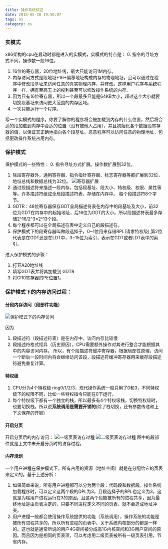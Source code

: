 ```yaml
---
title: 操作系统综述
date: 2018-05-30 19:50:07
tags: os
category: os
---
```


### 实模式
x86架构的cpu在启动时都是进入的实模式，实模式的特点是：
0. 指令的寻址方式不同，操作数一般16位。
1. 16位的寄存器，20位地址线，最大只能访问1M内存。
2. 内存访问方式是段地址*16+偏移地址构成内存的物理地址，且可以通过在程序中修改段基址来访问任意的真实物理内存，并修改。这样用户程序与系统程序一样，拥有至高无上的权利甚至可以修改操作系统的内存。
3. 因为只有16位寄存器，所以一个段最多只能是64KB大小，超过这个大小就要切换段基址来访问更大范围的内存区域。
4. 一次只能运行一个程序。

写一个实模式的程序，你要了解你的程序将会被加载到内存的什么位置，然后将合适的段加载到内存中合适的位置（没有被他人占用），并且初始化各个数据段寄存器的值，以保证其正确地指向各个段基址。恶意程序可以访问任意的物理地址，包括更改操作系统占用内存。

### 保护模式
保护模式的一些特性：
0. 指令寻址方式扩展。操作数扩展到32位。
1. 除段寄存器外，通用寄存器、指令指针寄存器、标志寄存器等都扩展到32位，地址总线和数据总线为32位。
   ![寄存器扩展](/pics/register-extend.png)
2. 通过段描述符来描述一段内存，包括段基址、段大小、特权级、权限、属性等等。许多描述符组成全局段描述符表，存储在内存中。 每个段描述符8个字节。
3. GDTR：48位寄存器保存GDT全局描述符表在内存中的段基址及大小，前32位为GDT在内存中的起始地址，后16位为GDT的大小。所以段描述符表最多存储2^16/2^3=2^13个段。
4. 每个程序都可以在全局描述符表中定义自己的段描述符。
5. 保护模式下的段寄存器叫做段选择子，0~1位用来存储RPL(请求特权级),第2位代表是在GDT还是在LDT中，3~15位为索引，表示在GDT或者LDT表中的索引。

进入保护模式的步骤：
1. 打开A20地址线
2. 填写GDT表并将其加载到 GDTR
3. 将CR0寄存器的PE位置1。

### 保护模式下的内存访问过程：

#### 分段内存访问（段部件功能）
![保护模式下的内存访问](/pics/segment.png)

因为
1. 段描述符（段描述符表）是在内存中，访问内存比较慢
2. 段描述符格式怪异（历史原因），CPU需要额外操作对其进行整合才能根据其中的内容访问内存。
所以，有个段描述符缓冲寄存器，根据局部性原理，访问一个断后一段时间内将会继续访问该段，段描述符缓冲寄存器用来缓存段描述符避免重复计算。

#### 特权级
1. CPU分为4个特权级 ring0/1/2/3，现代操作系统一般只用了0和3，不同特权级下的权限不同，比如一些特权指令只能在0下运行。
2. 每个特权级下都有一个独立的栈，所以最多有4个特权级栈，切换特权级时，也要切换栈。所以说**系统调用是需要开销的**(除了栈切换，还有参数传递和上下文保存的开销)

#### 开启分页
开启分页后的内存访问：
![一级页表访存过程](/pics/first-page-table.png)
![二级页表访存过程](/pics/secondary-page-table.png)
图中的段部件就是上文中未开启分页时的访存过程。

#### 内存规划
一个用户进程在保护模式下，所有占用的资源（地址空间）就是在分配给它的页表来定义的。基于上述分析：
1. 如果简单来说，所有用户进程都可以分为两个段：代码段和数据段。操作系统加载程序时，可以定义这两个段的DPL为3，且段选择子的RPL也定义为3，这就是为啥用户进程运行在3的原因。且这两个段能被所有的进程共享，因为最终地址是由页表决定的，只要不同进程定义不同的页表，就不会造成地址冲突。
2. 用户进程一般都会使用操作系统提供的功能（系统调用），操作系统的功能是被所有进程共享的，所以所有进程的页表中，关于系统内核部分的都是一样的。这也就是通常所说的用户4G空间被分成高1G内核空间和3G用户空间的原因。而且因为是相同的页表项，可以考虑用二级页表被所有一级页表引用，节省内存。